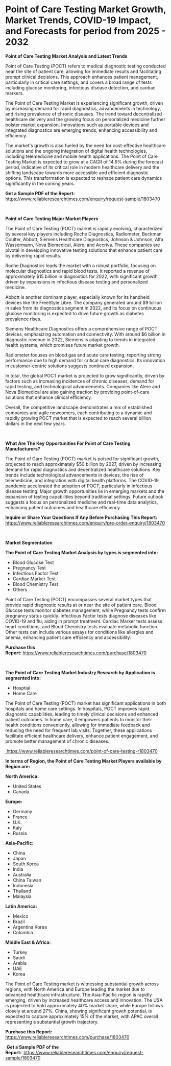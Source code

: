 <p><h1>Point of Care Testing Market Growth, Market Trends, COVID-19 Impact, and Forecasts for period from 2025 - 2032</h1></p><p><strong>Point of Care Testing Market Analysis and Latest Trends</strong></p>
<p><p>Point of Care Testing (POCT) refers to medical diagnostic testing conducted near the site of patient care, allowing for immediate results and facilitating prompt clinical decisions. This approach enhances patient management, particularly in critical care settings, and covers a broad range of tests including glucose monitoring, infectious disease detection, and cardiac markers.</p><p>The Point of Care Testing Market is experiencing significant growth, driven by increasing demand for rapid diagnostics, advancements in technology, and rising prevalence of chronic diseases. The trend toward decentralized healthcare delivery and the growing focus on personalized medicine further bolster market expansion. Innovations such as portable devices and integrated diagnostics are emerging trends, enhancing accessibility and efficiency.</p><p>The market's growth is also fueled by the need for cost-effective healthcare solutions and the ongoing integration of digital health technologies, including telemedicine and mobile health applications. The Point of Care Testing Market is expected to grow at a CAGR of 14.9% during the forecast period, indicative of its critical role in modern healthcare delivery and the shifting landscape towards more accessible and efficient diagnostic options. This transformation is expected to reshape patient care dynamics significantly in the coming years.</p></p>
<p><strong>Get a Sample PDF of the Report:&nbsp;</strong> <a href="https://www.reliableresearchtimes.com/enquiry/request-sample/1803470?utm_campaign=2298&utm_medium=2&utm_source=Github&utm_content=ia&utm_term=12042025&utm_id=point-of-care-testing">https://www.reliableresearchtimes.com/enquiry/request-sample/1803470</a></p>
<p>&nbsp;</p>
<p><strong>Point of Care Testing Major Market Players</strong></p>
<p><p>The Point of Care Testing (POCT) market is rapidly evolving, characterized by several key players including Roche Diagnostics, Radiometer, Beckman Coulter, Abbott, Siemens Healthcare Diagnostics, Johnson & Johnson, Alfa Wassermann, Nova Biomedical, Alere, and Accriva. These companies are pivotal in developing innovative testing solutions that enhance patient care by delivering rapid results.</p><p>Roche Diagnostics leads the market with a robust portfolio, focusing on molecular diagnostics and rapid blood tests. It reported a revenue of approximately $15 billion in diagnostics for 2022, with significant growth driven by expansions in infectious disease testing and personalized medicine.</p><p>Abbott is another dominant player, especially known for its handheld devices like the FreeStyle Libre. The company generated around $9 billion in sales from its diagnostics segment in 2022, and its focus on continuous glucose monitoring is expected to drive future growth as diabetes prevalence rises.</p><p>Siemens Healthcare Diagnostics offers a comprehensive range of POCT devices, emphasizing automation and connectivity. With around $6 billion in diagnostic revenue in 2022, Siemens is adapting to trends in integrated health systems, which promises future market growth.</p><p>Radiometer focuses on blood gas and acute care testing, reporting strong performance due to high demand for critical care diagnostics. Its innovation in customer-centric solutions suggests continued expansion.</p><p>In total, the global POCT market is projected to grow significantly, driven by factors such as increasing incidences of chronic diseases, demand for rapid testing, and technological advancements. Companies like Alere and Nova Biomedical are also gaining traction by providing point-of-care solutions that enhance clinical efficiency.</p><p>Overall, the competitive landscape demonstrates a mix of established companies and agile newcomers, each contributing to a dynamic and rapidly growing POCT market that is expected to reach several billion dollars in the next few years.</p></p>
<p>&nbsp;</p>
<p><strong>What Are The Key Opportunities For Point of Care Testing Manufacturers?</strong></p>
<p><p>The Point of Care Testing (POCT) market is poised for significant growth, projected to reach approximately $50 billion by 2027, driven by increasing demand for rapid diagnostics and decentralized healthcare solutions. Key trends include technological advancements in devices, the rise of telemedicine, and integration with digital health platforms. The COVID-19 pandemic accelerated the adoption of POCT, particularly in infectious disease testing. Major growth opportunities lie in emerging markets and the expansion of testing capabilities beyond traditional settings. Future outlook suggests a focus on personalized medicine and real-time data analytics, enhancing patient outcomes and healthcare efficiency.</p></p>
<p><strong>Inquire or Share Your Questions If Any Before Purchasing This Report:</strong> <a href="https://www.reliableresearchtimes.com/enquiry/pre-order-enquiry/1803470?utm_campaign=2298&utm_medium=2&utm_source=Github&utm_content=ia&utm_term=12042025&utm_id=point-of-care-testing">https://www.reliableresearchtimes.com/enquiry/pre-order-enquiry/1803470</a></p>
<p>&nbsp;</p>
<p><strong>Market Segmentation</strong></p>
<p><strong>The Point of Care Testing Market Analysis by types is segmented into:</strong></p>
<p><ul><li>Blood Glucose Test</li><li>Pregnancy Test</li><li>Infectious Factor Test</li><li>Cardiac Marker Test</li><li>Blood Chemistry Test</li><li>Others</li></ul></p>
<p><p>Point of Care Testing (POCT) encompasses several market types that provide rapid diagnostic results at or near the site of patient care. Blood Glucose tests monitor diabetes management, while Pregnancy tests confirm pregnancy status quickly. Infectious Factor tests diagnose diseases like COVID-19 and flu, aiding in prompt treatment. Cardiac Marker tests assess heart conditions, and Blood Chemistry tests evaluate metabolic function. Other tests can include various assays for conditions like allergies and anemia, enhancing patient care efficiency and accessibility.</p></p>
<p><strong>Purchase this Report:&nbsp;</strong><a href="https://www.reliableresearchtimes.com/purchase/1803470?utm_campaign=2298&utm_medium=2&utm_source=Github&utm_content=ia&utm_term=12042025&utm_id=point-of-care-testing">https://www.reliableresearchtimes.com/purchase/1803470</a></p>
<p>&nbsp;</p>
<p><strong>The Point of Care Testing Market Industry Research by Application is segmented into:</strong></p>
<p><ul><li>Hosptial</li><li>Home Care</li></ul></p>
<p><p>The Point of Care Testing (POCT) market has significant applications in both hospitals and home care settings. In hospitals, POCT improves rapid diagnostic capabilities, leading to timely clinical decisions and enhanced patient outcomes. In home care, it empowers patients to monitor their health conditions conveniently, allowing for immediate feedback and reducing the need for frequent lab visits. Together, these applications facilitate efficient healthcare delivery, enhance patient engagement, and promote better management of chronic diseases.</p></p>
<p><a href="https://www.reliableresearchtimes.com/point-of-care-testing-r1803470?utm_campaign=2298&utm_medium=2&utm_source=Github&utm_content=ia&utm_term=12042025&utm_id=point-of-care-testing">&nbsp;https://www.reliableresearchtimes.com/point-of-care-testing-r1803470</a></p>
<p><strong>In terms of Region, the Point of Care Testing Market Players available by Region are:</strong></p>
<p>
    <p> <strong> North America: </strong>
        <ul>
            <li>United States</li>
            <li>Canada</li>
        </ul>
        </p> 
    <p> <strong> Europe: </strong>
        <ul>
            <li>Germany</li>
            <li>France</li>
            <li>U.K.</li>
            <li>Italy</li>
            <li>Russia</li>
        </ul>
        </p> 
    <p> <strong> Asia-Pacific: </strong>
        <ul>
            <li>China</li>
            <li>Japan</li>
            <li>South Korea</li>
            <li>India</li>
            <li>Australia</li>
            <li>China Taiwan</li>
            <li>Indonesia</li>
            <li>Thailand</li>
            <li>Malaysia</li>
        </ul>
        </p> 
    <p> <strong> Latin America: </strong>
        <ul>
            <li>Mexico</li>
            <li>Brazil</li>
            <li>Argentina Korea</li>
            <li>Colombia</li>
        </ul>
        </p> 
    <p> <strong> Middle East & Africa: </strong>
        <ul>
            <li>Turkey</li>
            <li>Saudi</li>
            <li>Arabia</li>
            <li>UAE</li>
            <li>Korea</li>
        </ul>
    </p>
    </p>
<p><p>The Point of Care Testing market is witnessing substantial growth across regions, with North America and Europe leading the market due to advanced healthcare infrastructure. The Asia-Pacific region is rapidly emerging, driven by increased healthcare access and innovation. The USA is projected to hold approximately 40% market share, while Europe follows closely at around 27%. China, showing significant growth potential, is expected to capture approximately 15% of the market, with APAC overall representing a substantial growth trajectory.</p></p>
<p><strong>Purchase this Report: </strong><a href="https://www.reliableresearchtimes.com/purchase/1803470?utm_campaign=2298&utm_medium=2&utm_source=Github&utm_content=ia&utm_term=12042025&utm_id=point-of-care-testing">https://www.reliableresearchtimes.com/purchase/1803470</a></p>
<p>&nbsp;<strong>Get a Sample PDF of the Report:&nbsp;&nbsp;</strong><a href="https://www.reliableresearchtimes.com/enquiry/request-sample/1803470?utm_campaign=2298&utm_medium=2&utm_source=Github&utm_content=ia&utm_term=12042025&utm_id=point-of-care-testing">https://www.reliableresearchtimes.com/enquiry/request-sample/1803470</a></p>
<p><strong></strong></p>
<p><p></p><p></p><p></p></p>